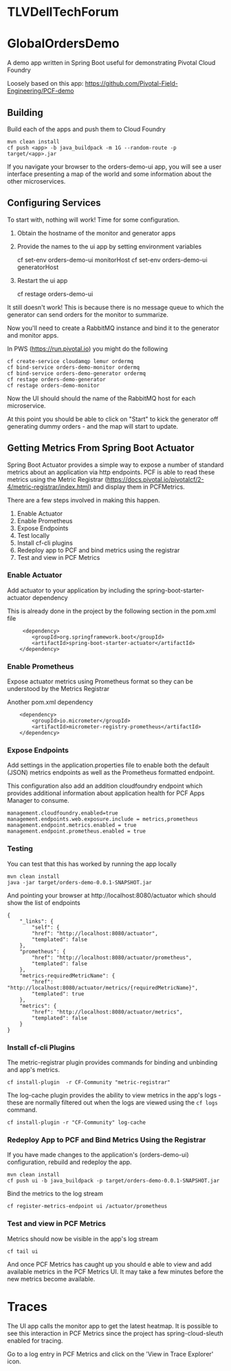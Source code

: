# TLVDellTechForum
# GlobalOrdersDemo
A demo app written in Spring Boot useful for demonstrating Pivotal Cloud Foundry

Loosely based on this app: https://github.com/Pivotal-Field-Engineering/PCF-demo

## Building
Build each of the apps and push them to Cloud Foundry

	mvn clean install
	cf push <app> -b java_buildpack -m 1G --random-route -p target/<app>.jar

If you navigate your browser to the orders-demo-ui app, you will see a user interface
presenting a map of the world and some information about the other microservices.

## Configuring Services
To start with, nothing will work! Time for some configuration.

1. Obtain the hostname of the monitor and generator apps
2. Provide the names to the ui app by setting environment variables

	cf set-env orders-demo-ui monitorHost <monitorHostname>
	cf set-env orders-demo-ui generatorHost <generatorHostname>
3. Restart the ui app

	cf restage orders-demo-ui
  
It still doesn't work! This is because there is no message queue to which the generator can send orders for the monitor to summarize.

Now you'll need to create a RabbitMQ instance and bind it to the generator and monitor apps.

In PWS (https://run.pivotal.io) you might do the following

	cf create-service cloudamqp lemur ordermq
	cf bind-service orders-demo-monitor ordermq
	cf bind-service orders-demo-generator ordermq
	cf restage orders-demo-generator
	cf restage orders-demo-monitor

Now the UI should should the name of the RabbitMQ host for each microservice.

At this point you should be able to click on "Start" to kick the generator off generating dummy orders - and the map will start to update.

## Getting Metrics From Spring Boot Actuator
Spring Boot Actuator provides a simple way to expose a number of standard metrics about an application via http endpoints. PCF is able to read these metrics using the Metric Registrar (https://docs.pivotal.io/pivotalcf/2-4/metric-registrar/index.html) and display them in PCFMetrics.

There are a few steps involved in making this happen.

1. Enable Actuator
2. Enable Prometheus
3. Expose Endpoints
4. Test locally
5. Install cf-cli plugins
6. Redeploy app to PCF and bind metrics using the registrar
7. Test and view in PCF Metrics
	

### Enable Actuator 

Add actuator to your application by including the spring-boot-starter-actuator dependency

This is already done in the project by the following section in the pom.xml file

		 <dependency>
            <groupId>org.springframework.boot</groupId>
            <artifactId>spring-boot-starter-actuator</artifactId>
        </dependency>	
        
### Enable Prometheus

Expose actuator metrics using Prometheus format so they can be understood by the Metrics Registrar

Another pom.xml dependency

		<dependency>
			<groupId>io.micrometer</groupId>
			<artifactId>micrometer-registry-prometheus</artifactId>
		</dependency>
        
### Expose Endpoints

Add settings in the application.properties file to enable both the default (JSON) metrics
endpoints as well as the Prometheus formatted endpoint.

This configuration also add an addition cloudfoundry endpoint which provides additional information
about application health for PCF Apps Manager to consume.

	management.cloudfoundry.enabled=true
	management.endpoints.web.exposure.include = metrics,prometheus
	management.endpoint.metrics.enabled = true
	management.endpoint.prometheus.enabled = true

  
### Testing

You can test that this has worked by running the app locally

	mvn clean install
	java -jar target/orders-demo-0.0.1-SNAPSHOT.jar

And pointing your browser at http://localhost:8080/actuator which should show the list of endpoints

	{
		"_links": {
			"self": {
			"href": "http://localhost:8080/actuator",
			"templated": false
		},
		"prometheus": {
			"href": "http://localhost:8080/actuator/prometheus",
			"templated": false
		},
		"metrics-requiredMetricName": {
			"href": "http://localhost:8080/actuator/metrics/{requiredMetricName}",
			"templated": true
		},
		"metrics": {
			"href": "http://localhost:8080/actuator/metrics",
			"templated": false
		}
	}

### Install cf-cli Plugins

The metric-registrar plugin provides commands for binding and unbinding and app's metrics.

	cf install-plugin  -r CF-Community "metric-registrar"
	
The log-cache plugin provides the ability to view metrics in the app's logs - these are normally filtered
out when the logs are viewed using the `cf logs` command.

	cf install-plugin -r "CF-Community" log-cache
	
### Redeploy App to PCF and Bind Metrics Using the Registrar

If you have made changes to the application's (orders-demo-ui) configuration, rebuild and redeploy the app.

	mvn clean install
	cf push ui -b java_buildpack -p target/orders-demo-0.0.1-SNAPSHOT.jar
	
Bind the metrics to the log stream

	cf register-metrics-endpoint ui /actuator/prometheus
	
### Test and view in PCF Metrics

Metrics should now be visible in the app's log stream

	cf tail ui
	
And once PCF Metrics has caught up you should e able to view and add available metrics in the PCF Metrics UI.
It may take a few minutes before the new metrics become available.

# Traces

The UI app calls the monitor app to get the latest heatmap. It is possible to see this interaction in PCF Metrics since the project has spring-cloud-sleuth enabled for tracing.

Go to a log entry in PCF Metrics and click on the 'View in Trace Explorer' icon.

